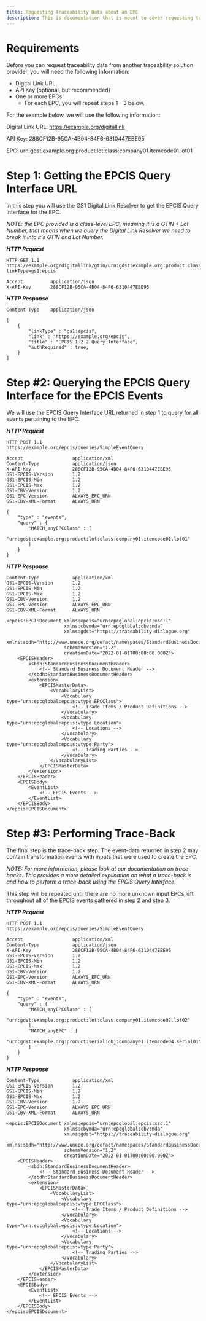 ```yaml
---
title: Requesting Traceability Data about an EPC
description: This is documentation that is meant to cover requesting traceability data from another solution provider.
---
```


# Requirements
Before you can request traceability data from another traceability solution provider, you will need the following information:

* Digital Link URL
* API Key (optional, but recommended)
* One or more EPCs 
    - For each EPC, you will repeat steps 1 - 3 below.

For the example below, we will use the following information:

Digital Link URL: https://example.org/digitallink

API Key: 288CF12B-95CA-4B04-84F6-6310447EBE95

EPC: urn:gdst:example.org:product:lot:class:company01.itemcode01.lot01

# Step 1: Getting the EPCIS Query Interface URL
In this step you will use the GS1 Digital Link Resolver to get the EPCIS Query Interface for the EPC.

*NOTE: the EPC provided is a class-level EPC, meaning it is a GTIN + Lot Number, that means when we query the Digital Link Resolver we need to break it into it's GTIN and Lot Number.*

***HTTP Request***
```
HTTP GET 1.1
https://example.org/digitallink/gtin/urn:gdst:example.org:product:class:company01.itemcode01/lot/lot01?linkType=gs1:epcis

Accept		    application/json
X-API-Key		288CF12B-95CA-4B04-84F6-6310447EBE95
```

***HTTP Response***
```
Content-Type    application/json

[
    {
        "linkType" : "gs1:epcis",
        "link" : "https://example.org/epcis",
        "title" : "EPCIS 1.2.2 Query Interface",
        "authRequired" : true,
    }
]
```

# Step #2: Querying the EPCIS Query Interface for the EPCIS Events
We will use the EPCIS Query Interface URL returned in step 1 to query for all events pertaining to the EPC.

***HTTP Request***
```
HTTP POST 1.1
https://example.org/epcis/queries/SimpleEventQuery

Accept			        application/xml
Content-Type		    application/json
X-API-Key 			    288CF12B-95CA-4B04-84F6-6310447EBE95
GS1-EPCIS-Version		1.2
GS1-EPCIS-Min		    1.2
GS1-EPCIS-Max		    1.2
GS1-CBV-Version		    1.2
GS1-EPC-Version		    ALWAYS_EPC_URN
GS1-CBV-XML-Format	    ALWAYS_URN

{
    "type" : "events",
    "query" : {
        "MATCH_anyEPCClass" : [ 
            "urn:gdst:example.org:product:lot:class:company01.itemcode01.lot01"
        ]
    }
}
```

***HTTP Response***
```
Content-Type	        application/xml
GS1-EPCIS-Version	    1.2
GS1-EPCIS-Min	        1.2
GS1-EPCIS-Max	        1.2
GS1-CBV-Version	        1.2
GS1-EPC-Version	        ALWAYS_EPC_URN
GS1-CBV-XML-Format	    ALWAYS_URN

<epcis:EPCISDocument xmlns:epcis="urn:epcglobal:epcis:xsd:1"
                     xmlns:cbvmda="urn:epcglobal:cbv:mda" 
                     xmlns:gdst="https://traceability-dialogue.org" 
                     xmlns:sbdh="http://www.unece.org/cefact/namespaces/StandardBusinessDocumentHeader" 
                     schemaVersion="1.2" 
                     creationDate="2022-01-01T00:00:00.000Z">
    <EPCISHeader>
        <sbdh:StandardBusinessDocumentHeader>    
            <!-- Standard Business Document Header -->
        </sbdh:StandardBusinessDocumentHeader>
        <extension>
            <EPCISMasterData>
                <VocabularyList>
                    <Vocabulary type="urn:epcglobal:epcis:vtype:EPCClass">
                        <!-- Trade Items / Product Definitions -->
                    </Vocabulary>
                    <Vocabulary type="urn:epcglobal:epcis:vtype:Location">
                        <!-- Locations -->
                    </Vocabulary>
                    <Vocabulary type="urn:epcglobal:epcis:vtype:Party">
                        <!-- Trading Parties -->
                    </Vocabulary>
                </VocabularyList>
            </EPCISMasterData>
        </extension>
    </EPCISHeader>
    <EPCISBody>
        <EventList>
            <!-- EPCIS Events -->
        </EventList>
    </EPCISBody>
</epcis:EPCISDocument>
```

# Step #3: Performing Trace-Back
The final step is the trace-back step. The event-data returned in step 2 may contain transformation events with inputs that were used to create the EPC. 

*NOTE: For more information, please look at our documentation on trace-backs. This provides a more detailed explination on what a trace-back is and how to perform a trace-back using the EPCIS Query Interface.*

This step will be repeated until there are no more unknown input EPCs left throughout all of the EPCIS events gathered in step 2 and step 3.

***HTTP Request***
```
HTTP POST 1.1
https://example.org/epcis/queries/SimpleEventQuery

Accept			        application/xml
Content-Type		    application/json
X-API-Key 			    288CF12B-95CA-4B04-84F6-6310447EBE95
GS1-EPCIS-Version		1.2
GS1-EPCIS-Min		    1.2
GS1-EPCIS-Max		    1.2
GS1-CBV-Version		    1.2
GS1-EPC-Version		    ALWAYS_EPC_URN
GS1-CBV-XML-Format	    ALWAYS_URN

{
    "type" : "events",
    "query" : {
        "MATCH_anyEPCClass" : [ 
            "urn:gdst:example.org:product:lot:class:company01.itemcode02.lot02"
        ],
        "MATCH_anyEPC" : [
            "urn:gdst:example.org:product:serial:obj:company01.itemcode04.serial01"
        ]
    }
}
```

***HTTP Response***
```
Content-Type	        application/xml
GS1-EPCIS-Version	    1.2
GS1-EPCIS-Min	        1.2
GS1-EPCIS-Max	        1.2
GS1-CBV-Version	        1.2
GS1-EPC-Version	        ALWAYS_EPC_URN
GS1-CBV-XML-Format	    ALWAYS_URN

<epcis:EPCISDocument xmlns:epcis="urn:epcglobal:epcis:xsd:1"
                     xmlns:cbvmda="urn:epcglobal:cbv:mda" 
                     xmlns:gdst="https://traceability-dialogue.org" 
                     xmlns:sbdh="http://www.unece.org/cefact/namespaces/StandardBusinessDocumentHeader" 
                     schemaVersion="1.2" 
                     creationDate="2022-01-01T00:00:00.000Z">
    <EPCISHeader>
        <sbdh:StandardBusinessDocumentHeader>    
            <!-- Standard Business Document Header -->
        </sbdh:StandardBusinessDocumentHeader>
        <extension>
            <EPCISMasterData>
                <VocabularyList>
                    <Vocabulary type="urn:epcglobal:epcis:vtype:EPCClass">
                        <!-- Trade Items / Product Definitions -->
                    </Vocabulary>
                    <Vocabulary type="urn:epcglobal:epcis:vtype:Location">
                        <!-- Locations -->
                    </Vocabulary>
                    <Vocabulary type="urn:epcglobal:epcis:vtype:Party">
                        <!-- Trading Parties -->
                    </Vocabulary>
                </VocabularyList>
            </EPCISMasterData>
        </extension>
    </EPCISHeader>
    <EPCISBody>
        <EventList>
            <!-- EPCIS Events -->
        </EventList>
    </EPCISBody>
</epcis:EPCISDocument>
```
